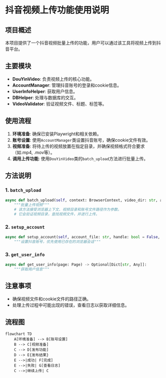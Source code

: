 # 抖音视频上传功能使用说明

## 项目概述
本项目提供了一个抖音视频批量上传的功能，用户可以通过该工具将视频上传到抖音平台。

## 主要模块
- **DouYinVideo**: 负责视频上传的核心功能。
- **AccountManager**: 管理抖音账号的登录和cookie信息。
- **UserInfoHelper**: 获取用户信息。
- **DBHelper**: 处理与数据库的交互。
- **VideoValidator**: 验证视频文件、标题、标签等。

## 使用流程
1. **环境准备**: 确保已安装Playwright和相关依赖。
2. **账号设置**: 使用`AccountManager`类设置抖音账号，确保cookie文件有效。
3. **视频准备**: 将待上传的视频放置在指定目录，并确保视频格式符合要求（如.mp4, .mov等）。
4. **调用上传功能**: 使用`DouYinVideo`类的`batch_upload`方法进行批量上传。

## 方法说明
### 1. `batch_upload`
```python
async def batch_upload(self, context: BrowserContext, video_dir: str, account_file: Path, daily_times: List[int] = [16]) -> None:
    """批量上传视频"""
    # 该方法接受浏览器上下文、视频目录和账号文件路径作为参数。
    # 它会验证视频目录，查找视频文件，并进行上传。
```

### 2. `setup_account`
```python
async def setup_account(self, account_file: str, handle: bool = False, context: Optional[BrowserContext] = None) -> Dict[str, Any]:
    """设置抖音账号，优先使用已存在的浏览器会话"""
```

### 3. `get_user_info`
```python
async def get_user_info(page: Page) -> Optional[Dict[str, Any]]:
    """获取用户信息"""
```

## 注意事项
- 确保视频文件和cookie文件的路径正确。
- 处理上传过程中可能出现的错误，查看日志以获取详细信息。

## 流程图
```mermaid
flowchart TD
    A[环境准备] --> B[账号设置]
    B --> C[视频准备]
    C --> D[发布功能]
    D --> E{发布结果}
    E -->|成功| F[完成]
    E -->|失败| G[查看日志]
    C -->|继续上传| C
``` 